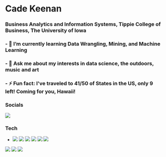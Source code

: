 # Cade Keenan 
### Business Analytics and Information Systems, Tippie College of Business, The University of Iowa
### - 🔭 I’m currently learning Data Wrangling, Mining, and Machine Learning
### - 💬 Ask me about my interests in data science, the outdoors, music and art
### - ⚡ Fun fact: I've traveled to 41/50 of States in the US, only 9 left! Coming for you, Hawaii!

### Socials 
![](https://img.shields.io/twitter/url?style=social&url=https%3A%2F%2Ftwitter.com%2FCJKData)
### Tech
- ![](https://img.shields.io/badge/Code-SQL-informational?style=flat&logo=<LOGO_NAME>&logoColor=white&color=21D016)
![](https://img.shields.io/badge/Code-Python-informational?style=flat&logo=<LOGO_NAME>&logoColor=white&color=21D016)
![](https://img.shields.io/badge/Code-R-informational?style=flat&logo=<LOGO_NAME>&logoColor=white&color=21D016)
![](https://img.shields.io/badge/Code-Java-informational?style=flat&logo=<LOGO_NAME>&logoColor=white&color=21D016)
![](https://img.shields.io/badge/Code-HTML-informational?style=flat&logo=<LOGO_NAME>&logoColor=white&color=21D016)
![](https://img.shields.io/badge/Code-Azure-informational?style=flat&logo=<LOGO_NAME>&logoColor=white&color=21D016)


![](https://media2.giphy.com/media/54oUR7bTH0FhK/200.gif) ![](https://media4.giphy.com/media/4FQMuOKR6zQRO/200.gif)
![](https://media4.giphy.com/media/CpzgATiNo7DlC/200.gif)
